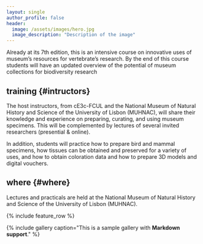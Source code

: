 ```yaml
---
layout: single
author_profile: false
header:
  image: /assets/images/hero.jpg
  image_description: "Description of the image"
---
```


Already at its 7th edition, this is an intensive course on innovative uses of museum’s resources for vertebrate’s research. By the end of this course students will have an updated overview of the potential of museum collections for biodiversity research

## training {#intructors}

The host instructors, from cE3c-FCUL and the National Museum of Natural History and Science of the University of Lisbon (MUHNAC), will share their knowledge and experience on preparing, curating, and using museum specimens. This will be complemented by lectures of several invited researchers (presential & online).

In addition, students will practice how to prepare bird and mammal specimens, how tissues can be obtained and preserved for a variety of uses, and how to obtain coloration data and how to prepare 3D models and digital vouchers.

## where {#where}

Lectures and practicals are held at the National Museum of Natural History and Science of the University of Lisbon (MUHNAC).


{% include feature_row %}



{% include gallery caption="This is a sample gallery with **Markdown support**." %}
